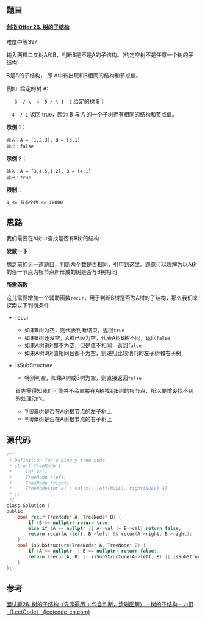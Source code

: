 ## 题目

#### [剑指 Offer 26. 树的子结构](https://leetcode-cn.com/problems/shu-de-zi-jie-gou-lcof/)

难度中等397

输入两棵二叉树A和B，判断B是不是A的子结构。(约定空树不是任意一个树的子结构)

B是A的子结构， 即 A中有出现和B相同的结构和节点值。

例如:
给定的树 A:

`   3  / \  4  5 / \ 1  2`
给定的树 B：

`  4  / 1`
返回 true，因为 B 与 A 的一个子树拥有相同的结构和节点值。

**示例 1：**

```
输入：A = [1,2,3], B = [3,1]
输出：false
```

**示例 2：**

```
输入：A = [3,4,5,1,2], B = [4,1]
输出：true
```

**限制：**

```
0 <= 节点个数 <= 10000
```

## 思路

我们需要在A树中查找是否有B树的结构

**发散一下**

想之前的另一道题目，判断两个数是否相同，引申到这里。题意可以理解为以A树的任一节点为根节点所形成的树是否与B树相同

**所需函数**

这儿需要增加一个辅助函数`recur`，用于判断B树是否为A树的子结构，那么我们来探索以下判断条件

- recur

  - 如果B树为空，则代表判断结束，返回`true`
  - 如果B树还没空，A树已经为空，代表A树B树不同，返回`false`
  - 如果A树B树都不为空，但是值不相同，返回`false`
  - 如果A树B树值相同且都不为空，则递归比较他们的左子树和右子树

- isSubStructure

  - 特别判空，如果A树或B树为空，则直接返回`false`

  首先需得知我们可能并不会直接在A树找到B树的根节点，所以要增设找不到的处理动作。

  - 判断B树是否在A树根节点的左子树上
  - 判断B树是否在A树根节点的右子树上

## 源代码

```C
/**
 * Definition for a binary tree node.
 * struct TreeNode {
 *     int val;
 *     TreeNode *left;
 *     TreeNode *right;
 *     TreeNode(int x) : val(x), left(NULL), right(NULL) {}
 * };
 */
class Solution {
public:
    bool recur(TreeNode* A, TreeNode* B) {
        if (B == nullptr) return true;
        else if (A == nullptr || A->val != B->val) return false;
        return recur(A->left, B->left) && recur(A->right, B->right);
    }
    bool isSubStructure(TreeNode* A, TreeNode* B) {
        if (A == nullptr || B == nullptr) return false;
        return (recur(A, B) || isSubStructure(A->left, B) || isSubStructure(A->right, B));
    }
};
```

## 参考

[面试题26. 树的子结构（先序遍历 + 包含判断，清晰图解） - 树的子结构 - 力扣（LeetCode） (leetcode-cn.com)](https://leetcode-cn.com/problems/shu-de-zi-jie-gou-lcof/solution/mian-shi-ti-26-shu-de-zi-jie-gou-xian-xu-bian-li-p/)
